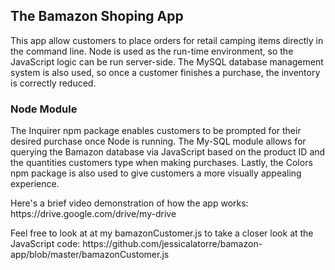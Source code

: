 <h2>The Bamazon Shoping App</h2>

<p>This app allow customers to place orders for retail camping items directly in the command line. Node is used as the run-time environment, so the JavaScript logic can be run server-side. The MySQL database management system is also used, so once a customer finishes a purchase, the inventory is correctly reduced. </p>

<h3>Node Module</h3>

<p> The Inquirer npm package enables customers to be prompted for their desired purchase once Node is running. The My-SQL module allows for querying the Bamazon database via JavaScript based on the product ID and the quantities customers type when making purchases. Lastly, the Colors npm package is also used to give customers a more visually appealing experience.</p>

<p>Here's a brief video demonstration of how the app works: https://drive.google.com/drive/my-drive</p>

<p>Feel free to look at at my bamazonCustomer.js to take a closer look at the JavaScript code: https://github.com/jessicalatorre/bamazon-app/blob/master/bamazonCustomer.js</p>


